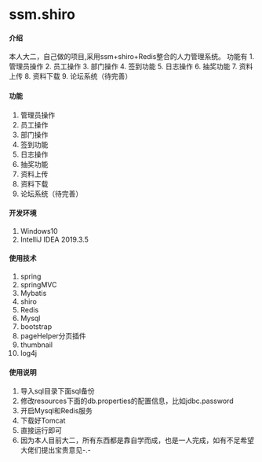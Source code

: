 # ssm.shiro

#### 介绍
本人大二，自己做的项目,采用ssm+shiro+Redis整合的人力管理系统。
功能有 1.  管理员操作 2.  员工操作 3.  部门操作 4.  签到功能 5.  日志操作 6.  抽奖功能 7.  资料上传 8.  资料下载 9.  论坛系统（待完善）
#### 功能
1.  管理员操作
2.  员工操作
3.  部门操作
4.  签到功能
5.  日志操作
6.  抽奖功能
7.  资料上传
8.  资料下载
9.  论坛系统（待完善）
 
#### 开发环境
1. Windows10
2. IntelliJ IDEA 2019.3.5

#### 使用技术

1.  spring
2.  springMVC
3.  Mybatis
4.  shiro
5.  Redis
6.  Mysql
7.  bootstrap
8.  pageHelper分页插件
9.  thumbnail
10.  log4j 
 
#### 使用说明

1.  导入sql目录下面sql备份
2.  修改resources下面的db.properties的配置信息，比如jdbc.password
3.  开启Mysql和Redis服务
4.  下载好Tomcat
5.  直接运行即可
6.  因为本人目前大二，所有东西都是靠自学而成，也是一人完成，如有不足希望大佬们提出宝贵意见-.-
